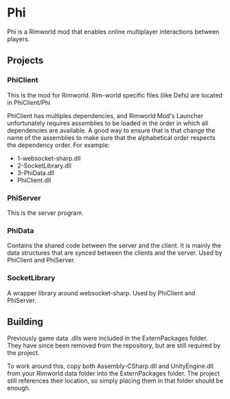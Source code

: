 # Phi
Phi is a Rimworld mod that enables online multiplayer interactions between players.

## Projects
### PhiClient
This is the mod for Rimworld. Rim-world specific files (like Defs) are located in PhiClient/Phi

PhiClient has multiples dependencies, and Rimworld Mod's Launcher unfortunately requires assemblies to be loaded in the order in which all dependencies are available.
A good way to ensure that is that change the name of the assemblies to make sure that the alphabetical order respects the dependency order. For example:

* 1-websocket-sharp.dll
* 2-SocketLibrary.dll
* 3-PhiData.dll
* PhiClient.dll

### PhiServer
This is the server program.

### PhiData
Contains the shared code between the server and the client. It is mainly the data structures that are synced between the clients and the server.
Used by PhiClient and PhiServer.

### SocketLibrary
A wrapper library around websocket-sharp.
Used by PhiClient and PhiServer.

## Building
Previously game data .dlls were included in the ExternPackages folder. They have since been removed from the repository, but are still required by the project.

To work around this, copy both Assembly-CSharp.dll and UnityEngine.dll from your Rimworld data folder into the ExternPackages folder. The project still references their location, so simply placing them in that folder should be enough.